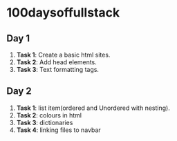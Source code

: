 # 100daysoffullstack


## Day 1

1.  **Task 1**: Create a basic html sites.
2.  **Task 2**: Add head elements.
3. **Task 3**: Text formatting tags. 

## Day 2

1.  **Task 1**: list item(ordered and Unordered with nesting).
2.  **Task 2**: colours in html
3.  **Task 3**:  dictionaries
4.  **Task 4**:  linking files to navbar      

